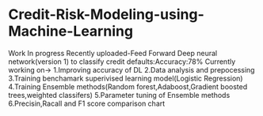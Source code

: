 # Credit-Risk-Modeling-using-Machine-Learning
Work In progress
Recently uploaded-Feed Forward Deep neural network(version 1) to classify credit defaults:Accuracy:78%
Currently working on->
1.Improving accuracy of DL
2.Data analysis and prepocessing 
3.Training benchamark superivised learning model(Logistic Regression)
4.Training Ensemble methods(Random forest,Adaboost,Gradient boosted trees,weighted classifers)
5.Parameter tuning of Ensemble methods
6.Precisin,Racall and F1 score comparison chart
